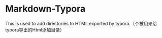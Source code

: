 # Markdown-Typora
This is used to add directories to HTML exported by typora.（个被用来给typora导出的Html添加目录）
